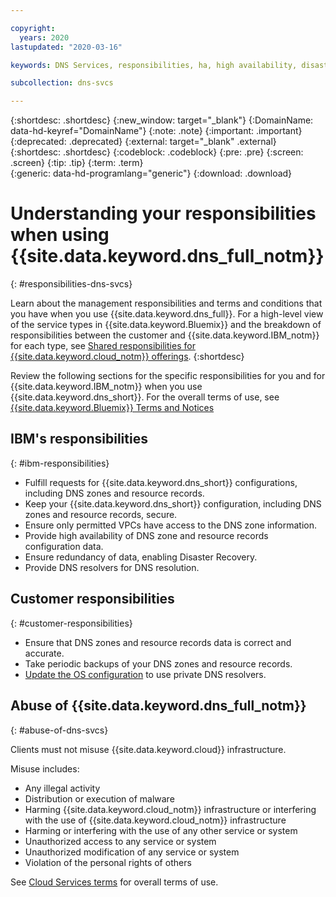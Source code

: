```yaml
---

copyright:
  years: 2020
lastupdated: "2020-03-16"

keywords: DNS Services, responsibilities, ha, high availability, disaster recovery

subcollection: dns-svcs

---
```


{:shortdesc: .shortdesc}
{:new_window: target="_blank"}
{:DomainName: data-hd-keyref="DomainName"}
{:note: .note}
{:important: .important}
{:deprecated: .deprecated}
{:external: target="_blank" .external}
{:shortdesc: .shortdesc}
{:codeblock: .codeblock}
{:pre: .pre}
{:screen: .screen}
{:tip: .tip}
{:term: .term}  
{:generic: data-hd-programlang="generic"}
{:download: .download}  

# Understanding your responsibilities when using {{site.data.keyword.dns_full_notm}}
{: #responsibilities-dns-svcs}

Learn about the management responsibilities and terms and conditions that you have when you use {{site.data.keyword.dns_full}}. For a high-level view of the service types in {{site.data.keyword.Bluemix}} and the breakdown of responsibilities between the customer and {{site.data.keyword.IBM_notm}} for each type, see [Shared responsibilities for {{site.data.keyword.cloud_notm}} offerings](/docs/overview?topic=overview-shared-responsibilities).
{:shortdesc}

Review the following sections for the specific responsibilities for you and for {{site.data.keyword.IBM_notm}} when you use {{site.data.keyword.dns_short}}. For the overall terms of use, see [{{site.data.keyword.Bluemix}} Terms and Notices](/docs/overview/terms-of-use?topic=overview-terms)

## IBM's responsibilities
{: #ibm-responsibilities}

- Fulfill requests for {{site.data.keyword.dns_short}} configurations, including DNS zones and resource records.
- Keep your {{site.data.keyword.dns_short}} configuration, including DNS zones and resource records, secure.
- Ensure only permitted VPCs have access to the DNS zone information.
- Provide high availability of DNS zone and resource records configuration data.
- Ensure redundancy of data, enabling Disaster Recovery.
- Provide DNS resolvers for DNS resolution.

## Customer responsibilities
{: #customer-responsibilities}

- Ensure that DNS zones and resource records data is correct and accurate.
- Take periodic backups of your DNS zones and resource records.
- [Update the OS configuration](/docs/dns-svcs?topic=dns-svcs-updating-dns-resolver) to use private DNS resolvers.

## Abuse of {{site.data.keyword.dns_full_notm}}
{: #abuse-of-dns-svcs}

Clients must not misuse {{site.data.keyword.cloud}} infrastructure.

Misuse includes:
- Any illegal activity
- Distribution or execution of malware
- Harming {{site.data.keyword.cloud_notm}} infrastructure or interfering with the use of {{site.data.keyword.cloud_notm}} infrastructure
- Harming or interfering with the use of any other service or system
- Unauthorized access to any service or system
- Unauthorized modification of any service or system
- Violation of the personal rights of others

See [Cloud Services terms](/docs/overview/terms-of-use?topic=overview-terms) for overall terms of use.
